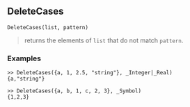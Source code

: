 ## DeleteCases

```
DeleteCases(list, pattern)
```
> returns the elements of `list` that do not match `pattern`.

### Examples
```
>> DeleteCases({a, 1, 2.5, "string"}, _Integer|_Real)
{a,"string"}
 
>> DeleteCases({a, b, 1, c, 2, 3}, _Symbol)
{1,2,3}
```